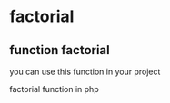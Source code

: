 # factorial
## function factorial 

you can use this function in your project 

factorial function in php
